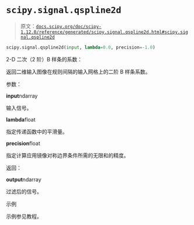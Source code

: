 # `scipy.signal.qspline2d`

> 原文：[`docs.scipy.org/doc/scipy-1.12.0/reference/generated/scipy.signal.qspline2d.html#scipy.signal.qspline2d`](https://docs.scipy.org/doc/scipy-1.12.0/reference/generated/scipy.signal.qspline2d.html#scipy.signal.qspline2d)

```py
scipy.signal.qspline2d(input, lambda=0.0, precision=-1.0)
```

2-D 二次（2 阶）B 样条的系数：

返回二维输入图像在规则间隔的输入网格上的二阶 B 样条系数。

参数：

**input**ndarray

输入信号。

**lambda**float

指定传递函数中的平滑量。

**precision**float

指定计算应用镜像对称边界条件所需的无限和的精度。

返回：

**output**ndarray

过滤后的信号。

示例

示例参见教程。

